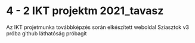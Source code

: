 # 4 - 2 IKT projektm 2021_tavasz
 Az IKT projetmunka továbbképzés során elkészített weboldal
 Sziasztok v3
 próba
 github láthatóság próbagit